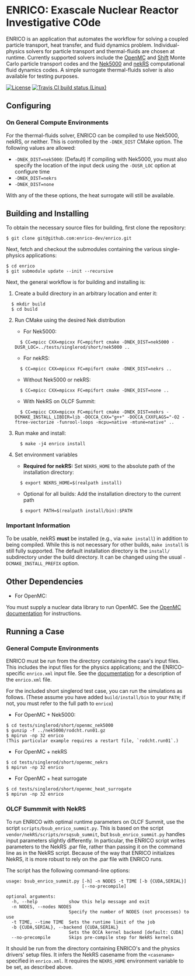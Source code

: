 # ENRICO: Exascale Nuclear Reactor Investigative COde

ENRICO is an application that automates the workflow for solving a coupled particle transport, heat transfer, and fluid dynamics problem. Individual-physics solvers for particle transport and thermal-fluids are chosen at runtime. Currently supported solvers include the [OpenMC](https://docs.openmc.org/en/stable/) and [Shift](https://www.casl.gov/sites/default/files/docs/CASL-U-2015-0170-000.pdf) Monte Carlo particle transport codes and the [Nek5000](https://nek5000.mcs.anl.gov/) and [nekRS](https://github.com/Nek5000/nekRS) computational fluid dynamics codes. A simple surrogate thermal-fluids solver is also available for testing purposes.

[![License](https://img.shields.io/github/license/enrico-dev/enrico.svg)](http://enrico-docs.readthedocs.io/en/latest/license.html)
[![Travis CI build status (Linux)](https://travis-ci.org/enrico-dev/enrico.svg?branch=master)](https://travis-ci.org/enrico-dev/enrico)

## Configuring

### On General Compute Environments

For the thermal-fluids solver, ENRICO can be compiled to use Nek5000, nekRS, or neither. This is controlled by the `-DNEK_DIST`
CMake option.  The following values are allowed:

  * `-DNEK_DIST=nek5000`: (Default) If compiling with Nek5000, you must also specify the location of the input
  deck using the `-DUSR_LOC` option at configure time
  * `-DNEK_DIST=nekrs`
  * `-DNEK_DIST=none`

With any of the these options, the heat surrogate will still be available.

## Building and Installing

To obtain the necessary source files for building, first clone the repository:
``` Console
$ git clone git@github.com:enrico-dev/enrico.git
```
Next, fetch and checkout the submodules containing the various single-physics
applications:
``` Console
$ cd enrico
$ git submodule update --init --recursive
```

Next, the general workflow is for building and installing is:

  1. Create a build directory in an arbitrary location and enter it:
  ``` Console
    $ mkdir build
    $ cd build
  ```
  2. Run CMake using the desired Nek distribution
     * For Nek5000:
     ``` Console
       $ CC=mpicc CXX=mpicxx FC=mpifort cmake -DNEK_DIST=nek5000 -DUSR_LOC=../tests/singlerod/short/nek5000 ..
     ```
     * For nekRS:
     ``` Console
       $ CC=mpicc CXX=mpicxx FC=mpifort cmake -DNEK_DIST=nekrs ..
     ```
     * Without Nek5000 or nekRS:
     ``` Console
       $ CC=mpicc CXX=mpicxx FC=mpifort cmake -DNEK_DIST=none ..
     ```
     * With NekRS on OLCF Summit:
     ``` Console
       $ CC=mpicc CXX=mpicxx FC=mpifort cmake -DNEK_DIST=nekrs -DCMAKE_INSTALL_LIBDIR=lib -DOCCA_CXX="g++" -DOCCA_CXXFLAGS="-O2 -ftree-vectorize -funrool-loops -mcpu=native -mtune=native" ..
     ```

  3. Run make and install:
     ``` Console
       $ make -j4 enrico install
     ```
  4. Set environment variables
     * **Required for nekRS:** Set `NEKRS_HOME` to the absolute path of the installation directory:
     ``` Console
       $ export NEKRS_HOME=$(realpath install)
     ```
     * Optional for all builds: Add the installation directory to the current path
     ``` Console
       $ export PATH=$(realpath install/bin):$PATH
     ```

### Important Information

To be usable, nekRS **must** be installed (e.g., via `make install`) in addition to being compiled.
While this is not necessary for other builds, `make install` is still fully supported.  The default
installation directory is the `install/` subdirectory under the build directory.  It can be changed
using the usual `-DCMAKE_INSTALL_PREFIX` option.


## Other Dependencies

* For OpenMC:

You must supply a nuclear data library to run OpenMC. See the
[OpenMC documentation](https://docs.openmc.org/en/stable/usersguide/cross_sections.html)
for instructions.

## Running a Case

### General Compute Environments

ENRICO must be run from the directory containing the case's input files.  This includes the input
files for the physics applications; and the ENRICO-specific `enrico.xml` input file.  See the
[documentation](https://enrico-docs.readthedocs.io/en/latest/input.html) for a description of the
`enrico.xml` file.

For the included short singlerod test case, you can run the simulations as follows. (These assume you
have added `build/install/bin` to your `PATH`; if not, you must refer to the full path to `enrico`)

  * For OpenMC + Nek5000:
  ``` Console
  $ cd tests/singlerod/short/openmc_nek5000
  $ gunzip -f ../nek5000/rodcht.run01.gz
  $ mpirun -np 32 enrico
  (This particular example requires a restart file, `rodcht.run01`.)
  ```
  * For OpenMC + nekRS
  ``` Console
  $ cd tests/singlerod/short/openmc_nekrs
  $ mpirun -np 32 enrico
  ```
  * For OpenMC + heat surrogate
  ``` Console
  $ cd tests/singlerod/short/openmc_heat_surrogate
  $ mpirun -np 32 enrico
  ```

### OLCF Summmit with NekRS

To run ENRICO with optimal runtime parameters on OLCF Summit, use the script
`scripts/bsub_enrico_summit.py`.  This is based on the script
`vendor/nekRS/scripts/nrsqsub_summit`, but `bsub_enrico_summit.py` handles
input parameters slightly differently.  In particular, the ENRICO script writes
parameters to the NekRS .par file, rather than passing it on the command line
as in the NekRS script.  Because of the way that ENRICO initializes NekRS, it
is more robust to rely on the .par file with ENRICO runs.  

The script has the following command-line options:

```
usage: bsub_enrico_summit.py [-h] -n NODES -t TIME [-b {CUDA,SERIAL}]
                             [--no-precompile]

optional arguments:
  -h, --help            show this help message and exit
  -n NODES, --nodes NODES
                        Specify the number of NODES (not processes) to use
  -t TIME, --time TIME  Sets the runtime limit of the job
  -b {CUDA,SERIAL}, --backend {CUDA,SERIAL}
                        Sets the OCCA kernel backend [default: CUDA]
  --no-precompile       Skips pre-compile step for NekRS kernels
```

It should be run from the directory containing ENRICO's and the physics
drivers' setup files.  It infers the NekRS casename from the `<casename>`
specified in `enrico.xml`.  It requires the `NEKRS_HOME` environment variable
to be set, as described above.  

